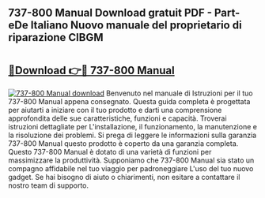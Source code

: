 ## 737-800 Manual Download gratuit PDF - Part-eDe Italiano Nuovo manuale del proprietario di riparazione ClBGM

# <h2><a href="http://dfcjh0.blite.top/?on=737-800+Manual">🔗Download 👉🔴 737-800 Manual</a></h2>

[![737-800 Manual download](https://i.imgur.com/lujVjoI.png)](http://dfcjh0.blite.top/?on=737-800+Manual)
Benvenuto nel manuale di Istruzioni per il tuo 737-800 Manual appena consegnato. Questa guida completa è progettata per aiutarti a iniziare con il tuo prodotto e darti una comprensione approfondita delle sue caratteristiche, funzioni e capacità. Troverai istruzioni dettagliate per L'installazione, il funzionamento, la manutenzione e la risoluzione dei problemi. Si prega di leggere le informazioni sulla garanzia 737-800 Manual questo prodotto è coperto da una garanzia completa. Questo 737-800 Manual è dotato di una varietà di funzioni per massimizzare la produttività. Supponiamo che 737-800 Manual sia stato un compagno affidabile nel tuo viaggio per padroneggiare L'uso del tuo nuovo gadget. Se hai bisogno di aiuto o chiarimenti, non esitare a contattare il nostro team di supporto.
